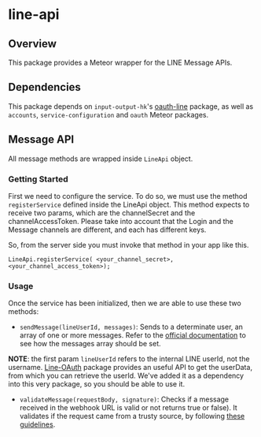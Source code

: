 # line-api

## Overview

This package provides a Meteor wrapper for the LINE Message APIs.

## Dependencies

This package depends on ```input-output-hk```'s [oauth-line](https://github.com/input-output-hk/line-oauth) package, as well as ```accounts```, ```service-configuration``` and ```oauth``` Meteor packages.

## Message API

All message methods are wrapped inside ```LineApi``` object.

### Getting Started

First we need to configure the service. To do so, we must use the method ```registerService``` defined inside the LineApi object.
This method expects to receive two params, which are the channelSecret and the channelAccessToken. Please take into account that the Login and the Message channels are different, and each has different keys.

So, from the server side you must invoke that method in your app like this.

```LineApi.registerService( <your_channel_secret>, <your_channel_access_token>);```

### Usage

Once the service has been initialized, then we are able to use these two methods:

- ```sendMessage(lineUserId, messages)```: Sends to a determinate user, an array of one or more messages. Refer to the [official documentation](https://devdocs.line.me/en/?go#send-message-object) to see how the messages array should be set.

**NOTE**: the first param ```lineUserId``` refers to the internal LINE userId, not the username. [Line-OAuth](https://github.com/input-output-hk/line-oauth) package provides an useful API to get the userData, from which you can retrieve the userId. We've added it as a dependency into this very package, so you should be able to use it.

- ```validateMessage(requestBody, signature)```: Checks if a message received in the webhook URL is valid or not returns true or false). It validates if the request came from a trusty source, by following [these guidelines](https://devdocs.line.me/en/?go#webhooks).

